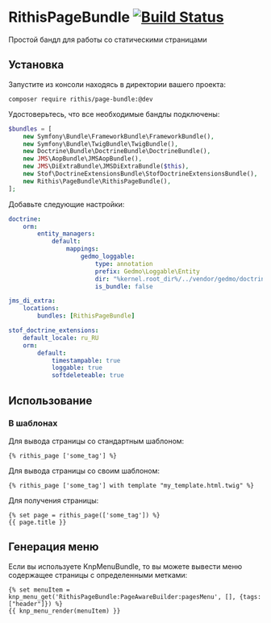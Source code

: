 # RithisPageBundle [![Build Status](https://secure.travis-ci.org/rithis/RithisPageBundle.png?branch=master)](https://travis-ci.org/rithis/RithisPageBundle)

Простой бандл для работы со статическими страницами

## Установка

Запустите из консоли находясь в директории вашего проекта:

```composer require rithis/page-bundle:@dev```

Удостоверьтесь, что все необходимые бандлы подключены:

```php
$bundles = [
    new Symfony\Bundle\FrameworkBundle\FrameworkBundle(),
    new Symfony\Bundle\TwigBundle\TwigBundle(),
    new Doctrine\Bundle\DoctrineBundle\DoctrineBundle(),
    new JMS\AopBundle\JMSAopBundle(),
    new JMS\DiExtraBundle\JMSDiExtraBundle($this),
    new Stof\DoctrineExtensionsBundle\StofDoctrineExtensionsBundle(),
    new Rithis\PageBundle\RithisPageBundle(),
];
```

Добавьте следующие настройки:

```yml
doctrine:
    orm:
        entity_managers:
            default:
                mappings:
                    gedmo_loggable:
                        type: annotation
                        prefix: Gedmo\Loggable\Entity
                        dir: "%kernel.root_dir%/../vendor/gedmo/doctrine-extensions/lib/Gedmo/Loggable/Entity"
                        is_bundle: false

jms_di_extra:
    locations:
        bundles: [RithisPageBundle]

stof_doctrine_extensions:
    default_locale: ru_RU
    orm:
        default:
            timestampable: true
            loggable: true
            softdeleteable: true
```

## Использование

### В шаблонах

Для вывода страницы со стандартным шаблоном:

```jinja
{% rithis_page ['some_tag'] %}
```

Для вывода страницы со своим шаблоном:

```jinja
{% rithis_page ['some_tag'] with template "my_template.html.twig" %}
```

Для получения страницы:

```jinja
{% set page = rithis_page(['some_tag']) %}
{{ page.title }}
```

## Генерация меню

Если вы используете KnpMenuBundle, то вы можете вывести меню содержащее страницы с определенными метками:

```jinja
{% set menuItem = knp_menu_get('RithisPageBundle:PageAwareBuilder:pagesMenu', [], {tags: ["header"]}) %}
{{ knp_menu_render(menuItem) }}
```
